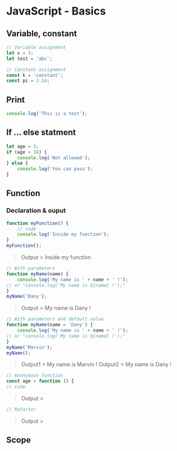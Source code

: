 # JavaScript - Basics
## Variable, constant
```javascript
// Variable assignment
let x = 3;
let test = 'abc';

// Constant assignment
const k = 'constant';
const pi = 3.14;
```
## Print
```javascript
console.log('This is a test');
```

## If ... else statment
```javascript
let age = 5;
if (age < 18) {
	console.log('Not allowed');
} else {
	console.log('You can pass');
}
```

## Function
### Declaration & ouput
```javascript
function myFunction() {
	// code
	console.log('Inside my function');
}
myFunction();
```
> Output > Inside my function

```javascript
// With parameters
function myName(name) {
	console.log('My name is ' + name + ' !');
// or "console.log('My name is ${name} !');"
}
myName('Dany');
```
> Output > My name is Dany ! 

```javascript
// With parameters and default value
function myName(name = 'Dany') {
	console.log('My name is ' + name + ' !');
// or "console.log('My name is ${name} !');"
}
myName('Marvin');
myName();
```
> Output1 > My name is Marvin ! 
> Output2 > My name is Dany ! 
```javascript
// Anonymous function
const age = function () {
// code

```
> Output > 
```javascript
// Refactor
```
> Output > 

## Scope
<!--stackedit_data:
eyJoaXN0b3J5IjpbODY2OTU2NzgzLC01NjEzODU3NDksMjExMT
Y1NjYzLDEwMDQxMDMxODcsLTY0NTUzNDU1OCwzMTQzMTU5MDIs
LTY0NTUzNDU1OCw0Mjk0NTMwNjQsLTkwMTU4MjAwMiwtMTA0OD
M1NzI2NF19
-->